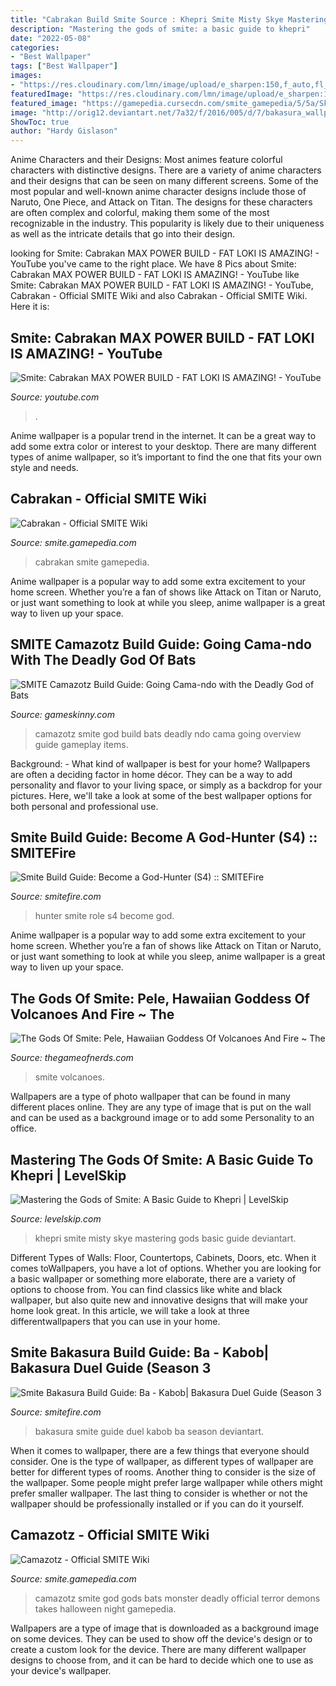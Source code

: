 ```yaml
---
title: "Cabrakan Build Smite Source : Khepri Smite Misty Skye Mastering Gods Basic Guide Deviantart"
description: "Mastering the gods of smite: a basic guide to khepri"
date: "2022-05-08"
categories:
- "Best Wallpaper"
tags: ["Best Wallpaper"]
images:
- "https://res.cloudinary.com/lmn/image/upload/e_sharpen:150,f_auto,fl_lossy,q_80/v1/gameskinnyc/s/m/i/smitecamazotzfullart-92265.jpg"
featuredImage: "https://res.cloudinary.com/lmn/image/upload/e_sharpen:150,f_auto,fl_lossy,q_80/v1/gameskinnyc/s/m/i/smitecamazotzfullart-92265.jpg"
featured_image: "https://gamepedia.cursecdn.com/smite_gamepedia/5/5a/SkinArt_Camazotz_Default.jpg"
image: "http://orig12.deviantart.net/7a32/f/2016/005/d/7/bakasura_wallpaper_by_bveckie-d9mugvf.jpg"
ShowToc: true
author: "Hardy Gislason"
---
```



Anime Characters and their Designs: Most animes feature colorful characters with distinctive designs.
There are a variety of anime characters and their designs that can be seen on many different screens. Some of the most popular and well-known anime character designs include those of Naruto, One Piece, and Attack on Titan. The designs for these characters are often complex and colorful, making them some of the most recognizable in the industry. This popularity is likely due to their uniqueness as well as the intricate details that go into their design.

	

		
looking for Smite: Cabrakan MAX POWER BUILD - FAT LOKI IS AMAZING! - YouTube you've came to the right place. We have 8 Pics about Smite: Cabrakan MAX POWER BUILD - FAT LOKI IS AMAZING! - YouTube like Smite: Cabrakan MAX POWER BUILD - FAT LOKI IS AMAZING! - YouTube, Cabrakan - Official SMITE Wiki and also Cabrakan - Official SMITE Wiki. Here it is:
		
    
## Smite: Cabrakan MAX POWER BUILD - FAT LOKI IS AMAZING! - YouTube

<img loading=lazy src="https://i.ytimg.com/vi/yqIMzrt_nyg/maxresdefault.jpg" onerror="this.onerror=null;this.src='https://tse3.mm.bing.net/th?id=OIP.pk6_FFcdHEkE3iCTJimASwHaEK&amp;pid=15.1';" alt="Smite: Cabrakan MAX POWER BUILD - FAT LOKI IS AMAZING! - YouTube">

_Source: youtube.com_

>. 

	

Anime wallpaper is a popular trend in the internet. It can be a great way to add some extra color or interest to your desktop. There are many different types of anime wallpaper, so it’s important to find the one that fits your own style and needs.

    
## Cabrakan - Official SMITE Wiki

<img loading=lazy src="https://gamepedia.cursecdn.com/smite_gamepedia/1/11/SkinShot_Cabrakan_Golden.png" onerror="this.onerror=null;this.src='https://tse3.mm.bing.net/th?id=OIP.z4VCHg-XYpRmT86SHvpXUQHaGq&amp;pid=15.1';" alt="Cabrakan - Official SMITE Wiki">

_Source: smite.gamepedia.com_

>cabrakan smite gamepedia. 

	

Anime wallpaper is a popular way to add some extra excitement to your home screen. Whether you’re a fan of shows like Attack on Titan or Naruto, or just want something to look at while you sleep, anime wallpaper is a great way to liven up your space.

    
## SMITE Camazotz Build Guide: Going Cama-ndo With The Deadly God Of Bats

<img loading=lazy src="https://res.cloudinary.com/lmn/image/upload/e_sharpen:150,f_auto,fl_lossy,q_80/v1/gameskinnyc/s/m/i/smitecamazotzfullart-92265.jpg" onerror="this.onerror=null;this.src='https://tse2.mm.bing.net/th?id=OIP.5p24ZF83Jm6RtydncTdMmgHaEK&amp;pid=15.1';" alt="SMITE Camazotz Build Guide: Going Cama-ndo with the Deadly God of Bats">

_Source: gameskinny.com_

>camazotz smite god build bats deadly ndo cama going overview guide gameplay items. 

	

Background: - What kind of wallpaper is best for your home?
Wallpapers are often a deciding factor in home décor. They can be a way to add personality and flavor to your living space, or simply as a backdrop for your pictures. Here, we'll take a look at some of the best wallpaper options for both personal and professional use.

    
## Smite Build Guide: Become A God-Hunter (S4) :: SMITEFire

<img loading=lazy src="https://i.imgur.com/fi1jkCk.png" onerror="this.onerror=null;this.src='https://tse3.mm.bing.net/th?id=OIP.le7agziZt14xWz_7ZQTUDwHaHa&amp;pid=15.1';" alt="Smite Build Guide: Become a God-Hunter (S4) :: SMITEFire">

_Source: smitefire.com_

>hunter smite role s4 become god. 

	

Anime wallpaper is a popular way to add some extra excitement to your home screen. Whether you’re a fan of shows like Attack on Titan or Naruto, or just want something to look at while you sleep, anime wallpaper is a great way to liven up your space.

    
## The Gods Of Smite: Pele, Hawaiian Goddess Of Volcanoes And Fire ~ The

<img loading=lazy src="https://i2.wp.com/thegameofnerds.com/wp-content/uploads/2020/10/Pele-Smite2.jpg?w=750&amp;ssl=1" onerror="this.onerror=null;this.src='https://tse3.mm.bing.net/th?id=OIP.T8ypMhDEenDyr3YdEucBOwHaJ4&amp;pid=15.1';" alt="The Gods Of Smite: Pele, Hawaiian Goddess Of Volcanoes And Fire ~ The">

_Source: thegameofnerds.com_

>smite volcanoes. 

	



Wallpapers are a type of photo wallpaper that can be found in many different places online. They are any type of image that is put on the wall and can be used as a background image or to add some Personality to an office.

    
## Mastering The Gods Of Smite: A Basic Guide To Khepri | LevelSkip

<img loading=lazy src="https://usercontent2.hubstatic.com/13174857_f520.jpg" onerror="this.onerror=null;this.src='https://tse4.mm.bing.net/th?id=OIP.EnNwq8_0ME0Xw_b1GJbxnwHaH7&amp;pid=15.1';" alt="Mastering the Gods of Smite: A Basic Guide to Khepri | LevelSkip">

_Source: levelskip.com_

>khepri smite misty skye mastering gods basic guide deviantart. 

	

Different Types of Walls: Floor, Countertops, Cabinets, Doors, etc.
When it comes toWallpapers, you have a lot of options. Whether you are looking for a basic wallpaper or something more elaborate, there are a variety of options to choose from. You can find classics like white and black wallpaper, but also quite new and innovative designs that will make your home look great. In this article, we will take a look at three differentwallpapers that you can use in your home.

    
## Smite Bakasura Build Guide: Ba - Kabob| Bakasura Duel Guide (Season 3

<img loading=lazy src="http://orig12.deviantart.net/7a32/f/2016/005/d/7/bakasura_wallpaper_by_bveckie-d9mugvf.jpg" onerror="this.onerror=null;this.src='https://tse4.mm.bing.net/th?id=OIP.p2DaqglDnbn1jhxqxSa5RAHaEK&amp;pid=15.1';" alt="Smite Bakasura Build Guide: Ba - Kabob| Bakasura Duel Guide (Season 3">

_Source: smitefire.com_

>bakasura smite guide duel kabob ba season deviantart. 

	

When it comes to wallpaper, there are a few things that everyone should consider. One is the type of wallpaper, as different types of wallpaper are better for different types of rooms. Another thing to consider is the size of the wallpaper. Some people might prefer large wallpaper while others might prefer smaller wallpaper. The last thing to consider is whether or not the wallpaper should be professionally installed or if you can do it yourself.

    
## Camazotz - Official SMITE Wiki

<img loading=lazy src="https://gamepedia.cursecdn.com/smite_gamepedia/5/5a/SkinArt_Camazotz_Default.jpg" onerror="this.onerror=null;this.src='https://tse1.mm.bing.net/th?id=OIP.pitTUfjM_WyaLOMXsZUQ5AHaJ4&amp;pid=15.1';" alt="Camazotz - Official SMITE Wiki">

_Source: smite.gamepedia.com_

>camazotz smite god gods bats monster deadly official terror demons takes halloween night gamepedia. 

	

Wallpapers are a type of image that is downloaded as a background image on some devices. They can be used to show off the device's design or to create a custom look for the device. There are many different wallpaper designs to choose from, and it can be hard to decide which one to use as your device's wallpaper.


